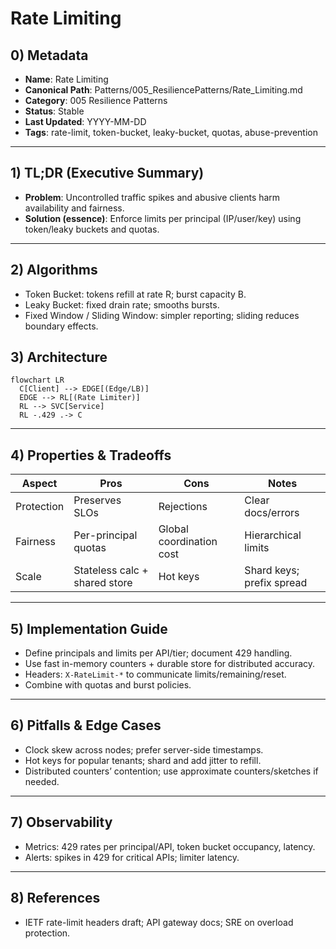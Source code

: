 # Rate Limiting

## 0) Metadata
- **Name**: Rate Limiting
- **Canonical Path**: Patterns/005_ResiliencePatterns/Rate_Limiting.md
- **Category**: 005 Resilience Patterns
- **Status**: Stable
- **Last Updated**: YYYY-MM-DD
- **Tags**: rate-limit, token-bucket, leaky-bucket, quotas, abuse-prevention

---

## 1) TL;DR (Executive Summary)
- **Problem**: Uncontrolled traffic spikes and abusive clients harm availability and fairness.
- **Solution (essence)**: Enforce limits per principal (IP/user/key) using token/leaky buckets and quotas.

---

## 2) Algorithms
- Token Bucket: tokens refill at rate R; burst capacity B.
- Leaky Bucket: fixed drain rate; smooths bursts.
- Fixed Window / Sliding Window: simpler reporting; sliding reduces boundary effects.

## 3) Architecture
```mermaid
flowchart LR
  C[Client] --> EDGE[(Edge/LB)]
  EDGE --> RL[(Rate Limiter)]
  RL --> SVC[Service]
  RL -.429 .-> C
```

---

## 4) Properties & Tradeoffs
| Aspect | Pros | Cons | Notes |
|---|---|---|---|
| Protection | Preserves SLOs | Rejections | Clear docs/errors |
| Fairness | Per-principal quotas | Global coordination cost | Hierarchical limits |
| Scale | Stateless calc + shared store | Hot keys | Shard keys; prefix spread |

---

## 5) Implementation Guide
- Define principals and limits per API/tier; document 429 handling.
- Use fast in-memory counters + durable store for distributed accuracy.
- Headers: `X-RateLimit-*` to communicate limits/remaining/reset.
- Combine with quotas and burst policies.

---

## 6) Pitfalls & Edge Cases
- Clock skew across nodes; prefer server-side timestamps.
- Hot keys for popular tenants; shard and add jitter to refill.
- Distributed counters’ contention; use approximate counters/sketches if needed.

---

## 7) Observability
- Metrics: 429 rates per principal/API, token bucket occupancy, latency.
- Alerts: spikes in 429 for critical APIs; limiter latency.

---

## 8) References
- IETF rate-limit headers draft; API gateway docs; SRE on overload protection.
